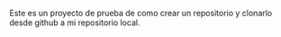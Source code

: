 Este es un proyecto de prueba de como crear un repositorio y clonarlo desde github a mi repositorio local.

